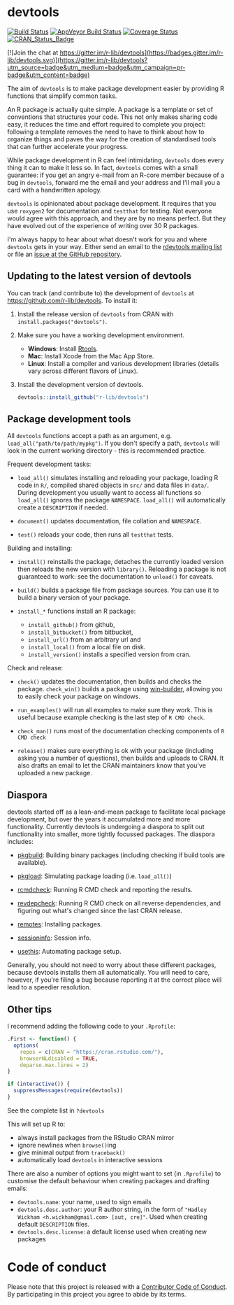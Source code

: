 # devtools
[![Build Status](https://travis-ci.org/r-lib/devtools.svg?branch=master)](https://travis-ci.org/r-lib/devtools)
[![AppVeyor Build Status](https://ci.appveyor.com/api/projects/status/github/hadley/devtools?branch=master&svg=true)](https://ci.appveyor.com/project/hadley/devtools)
[![Coverage Status](https://codecov.io/github/r-lib/devtools/coverage.svg?branch=master)](https://codecov.io/github/r-lib/devtools?branch=master)
[![CRAN_Status_Badge](http://www.r-pkg.org/badges/version/devtools)](https://cran.r-project.org/package=devtools)

[![Join the chat at https://gitter.im/r-lib/devtools](https://badges.gitter.im/r-lib/devtools.svg)](https://gitter.im/r-lib/devtools?utm_source=badge&utm_medium=badge&utm_campaign=pr-badge&utm_content=badge)

The aim of `devtools` is to make package development easier by providing R functions that simplify common tasks.

An R package is actually quite simple. A package is a template or set of conventions that structures your code. This not only makes sharing code easy, it reduces the time and effort required to complete you project: following a template removes the need to have to think about how to organize things and paves the way for the creation of standardised tools that can further accelerate your progress.

While package development in R can feel intimidating, `devtools` does every thing it can to make it less so. In fact, `devtools` comes with a small guarantee: if you get an angry e-mail from an R-core member because of a bug in `devtools`, forward me the email and your address and I'll mail you a card with a handwritten apology.

`devtools` is opinionated about package development. It requires that you use `roxygen2` for documentation and `testthat` for testing. Not everyone would agree with this approach, and they are by no means perfect. But they have evolved out of the experience of writing over 30 R packages.

I'm always happy to hear about what doesn't work for you and where `devtools` gets in your way. Either send an email to the [rdevtools mailing list](http://groups.google.com/group/rdevtools) or file an [issue at the GitHub repository](http://github.com/r-lib/devtools/issues).

## Updating to the latest version of devtools

You can track (and contribute to) the development of `devtools` at https://github.com/r-lib/devtools. To install it:

1. Install the release version of `devtools` from CRAN with `install.packages("devtools")`.

2. Make sure you have a working development environment.
    * **Windows**: Install [Rtools](https://cran.r-project.org/bin/windows/Rtools/).
    * **Mac**: Install Xcode from the Mac App Store.
    * **Linux**: Install a compiler and various development libraries (details vary across different flavors of Linux).

3. Install the development version of devtools.

   ```R
   devtools::install_github("r-lib/devtools")
   ```

## Package development tools

All `devtools` functions accept a path as an argument, e.g. `load_all("path/to/path/mypkg")`. If you don't specify a path, `devtools` will look in the current working directory - this is recommended practice.

Frequent development tasks:

* `load_all()` simulates installing and reloading your package,
  loading R code in `R/`, compiled shared objects in `src/` and data
  files in `data/`. During development you usually want to access all 
  functions so `load_all()` ignores the package `NAMESPACE`.
  `load_all()` will automatically create a `DESCRIPTION` if needed.

* `document()` updates documentation, file collation and
  `NAMESPACE`.

* `test()` reloads your code, then runs all `testthat` tests.

Building and installing:

* `install()` reinstalls the package, detaches the currently loaded version 
  then reloads the new version with `library()`. Reloading a package is not
  guaranteed to work: see the documentation to `unload()` for caveats.

* `build()` builds a package file from package sources. You can
  use it to build a binary version of your package.

* `install_*` functions install an R package:
   * `install_github()` from github,
   * `install_bitbucket()` from bitbucket, 
   * `install_url()` from an arbitrary url and
   * `install_local()` from a local file on disk. 
   * `install_version()` installs a specified version from cran.

Check and release:

* `check()` updates the documentation, then builds and checks the package. 
  `check_win()` builds a package using 
  [win-builder](http://win-builder.r-project.org/), allowing you to easily check 
  your package on windows.

* `run_examples()` will run all examples to make sure they work.
  This is useful because example checking is the last step of `R CMD check`.

* `check_man()` runs most of the documentation checking components
  of `R CMD check`

* `release()` makes sure everything is ok with your package
  (including asking you a number of questions), then builds and
  uploads to CRAN. It also drafts an email to let the CRAN
  maintainers know that you've uploaded a new package.

## Diaspora

devtools started off as a lean-and-mean package to facilitate local package development, but over the years it accumulated more and more functionality. Currently devtools is undergoing a diaspora to split out functionality into smaller, more tightly focussed packages. The diaspora includes:

* [pkgbuild](https://github.com/r-lib/pkgbuild): Building binary packages
  (including checking if build tools are available).

* [pkgload](https://github.com/r-lib/pkgload): Simulating package loading 
  (i.e. `load_all()`)

* [rcmdcheck](https://github.com/r-lib/rcmdcheck): Running R CMD check
  and reporting the results.

* [revdepcheck](https://github.com/r-lib/revdepcheck): Running R CMD check
  on all reverse dependencies, and figuring out what's changed since the 
  last CRAN release.

* [remotes](https://github.com/r-lib/remotes): Installing packages.

* [sessioninfo](https://github.com/r-lib/sessioninfo): Session info.

* [usethis](https://github.com/r-lib/usethis): Automating package setup.

Generally, you should not need to worry about these different packages, because devtools installs them all automatically. You will need to care, however, if you're filing a bug because reporting it at the correct place will lead to a speedier resolution.

## Other tips

I recommend adding the following code to your `.Rprofile`:

```R
.First <- function() {
  options(
    repos = c(CRAN = "https://cran.rstudio.com/"),
    browserNLdisabled = TRUE,
    deparse.max.lines = 2)
}

if (interactive()) {
  suppressMessages(require(devtools))
}
```

See the complete list in `?devtools`

This will set up R to:

* always install packages from the RStudio CRAN mirror
* ignore newlines when  `browse()`ing
* give minimal output from `traceback()`
* automatically load `devtools` in interactive sessions

There are also a number of options you might want to set (in `.Rprofile`) to customise the default behaviour when creating packages and drafting emails:

* `devtools.name`: your name, used to sign emails
* `devtools.desc.author`: your R author string, in the form of `"Hadley Wickham <h.wickham@gmail.com> [aut, cre]"`. Used when creating default `DESCRIPTION` files.
* `devtools.desc.license`: a default license used when creating new packages

# Code of conduct

Please note that this project is released with a [Contributor Code of Conduct](CONDUCT.md). By participating in this project you agree to abide by its terms.
